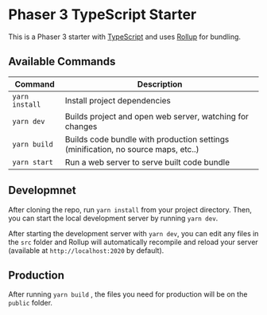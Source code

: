 # Phaser 3 TypeScript Starter

This is a Phaser 3 starter with [TypeScript](https://www.typescriptlang.org/) and uses [Rollup](https://rollupjs.org) for bundling.


## Available Commands

| Command | Description |
|---------|-------------|
| `yarn install` | Install project dependencies |
| `yarn dev` | Builds project and open web server, watching for changes |
| `yarn build` | Builds code bundle with production settings (minification, no source maps, etc..) |
| `yarn start` | Run a web server to serve built code bundle |

## Developmnet

After cloning the repo, run `yarn install` from your project directory. Then, you can start the local development
server by running `yarn dev`.

After starting the development server with `yarn dev`, you can edit any files in the `src` folder
and Rollup will automatically recompile and reload your server (available at `http://localhost:2020`
by default).

## Production

After running `yarn build` , the files you need for production will be on the `public` folder.